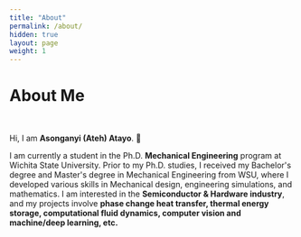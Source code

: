 ```yaml
---
title: "About"
permalink: /about/
hidden: true
layout: page
weight: 1
---
```

# About Me
<br>

Hi, I am **Asonganyi (Ateh) Atayo**. :wave:
<br>  

I am currently a student in the Ph.D. **Mechanical Engineering** program at Wichita State University. Prior to my Ph.D. studies, I received my Bachelor's degree and Master's degree in Mechanical Engineering from WSU, where I developed various skills in Mechanical design, engineering simulations, and mathematics. I am interested in the **Semiconductor & Hardware industry**, and my projects involve **phase change heat transfer, thermal energy storage, computational fluid dynamics, computer vision and machine/deep learning, etc.**